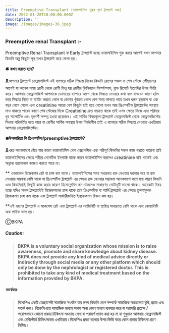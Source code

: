 ```yaml
---
title: Preemptive Transplant (ডায়ালাইসিস শুরুর পূর্বে ট্রান্সপ্লান্ট করা)
date: 2022-01-28T18:00:00.000Z
description: ''
image: /images/images-36.jpeg
---
```


### **Preemptive renal Transplant :-**

Preemptive Renal Transplant বা Early ট্রান্সপ্লান্ট হচ্ছে ডায়ালাইসিস শুরু করার আগেই যখন আপনার কিডনি অল্প কিছুটা সুস্থ তখন ট্রান্সপ্লান্ট করে ফেলা হয়।

**🛎 কখন করতে হবে?**

🎗আপনার ট্রান্সপ্লান্ট নেফ্রোলজিস্ট এই ব্যাপারে সঠিক সিদ্ধান্ত নিবেন কিডনি রোগের পঞ্চম বা শেষ স্টেজে পৌঁছানোর আগেই যা অনেক সময় রোগী থেকে রোগী ভিন্ন হয় রোগীর ক্লিনিক্যাল সিম্পটম্পস, ব্লাড রিপোর্ট ইত্যাদির উপর ভিত্তি করে। আপনার নেফ্রোলজিস্ট আপনাকে ডোনারের ব্যাপারে আগে থেকে সিদ্ধান্ত নেওয়ার কথা বলে রাখবেন কারণ হঠাৎ করে সিদ্ধান্ত নিতে বা ম্যাচিং করতে গেলে বা ডোনার খুঁজতে গেলে বেশ সময় লাগতে পারে তখন ধরুন ছয়মাস বা এক বছর লেগে গেলো এবং creatinine আরো বেশ কিছুটা হাই হয়ে গেলো তখন আর প্রিএম্পটিভ ট্রান্সপ্লান্টের অবস্থায় নাও থাকতে পারেন কারণ শেষ স্টেজের দিকে Creatinine দ্রুত বাড়তে থাকে তাই এসব ক্ষেত্রে নিজে এবং পরিবার খুব সাপোর্টিভ এবং দূরদর্শী সম্পন্ন হওয়া প্রয়োজন। এই সার্বিক বিষয়গুলো ট্রান্সপ্লান্ট নেফ্রোলজিস্ট থেকে নেফ্রোলজিস্টের সিধান্ত পরিবর্তিত হতে পারে যা রোগীর সার্বিক অবস্থার উপর নির্ভরশীল তাই এ ব্যাপারে সঠিক সিদ্ধান্ত নেওয়ার এখতিয়ার আপনার নেফ্রোলজিস্টের।

**🛎উপকারিতা কি প্রিএম্পটিভ/preemptive ট্রান্সপ্ল্যান্টে?**

🎗খরচ অনেকাংশে বেঁচে যায় কারণ ডায়ালাইসিস বেশ এক্সপেন্সিভ এবং পরিপূর্ণ কিডনির সকল কাজ করতে পারেনা তাই ডায়ালাইসিসের ক্ষেত্রে  শরীরে নেগেটিভ ইমপ্যাক্ট থাকে কারণ ডায়ালাইসিস করলেও creatinine হাই থাকেই এবং অন্নান্য হরমোনাল কাজও করতে পারে না।

\*\* ওভারঅল রিজেকশন রেট বা চান্স কম থাকে। ডায়ালাইসিসের সময় সধারনত রক্ত নেওয়ার দরকার পরে বা রক্ত নেওয়ার সম্ভবনা বেশি থাকে যা প্রিএম্পটিভ ট্রান্সপ্লান্ট এর ক্ষেত্রে রক্ত নেওয়ার সম্ভাবনা অনেকাংশে কমে যায় কারণ কিডনি এবং কিডনিগ্রন্থি কিছুটা কাজ করার কারণে হিমোগ্লোবিন কম থাকলেও সাধারণত মোটামুটি ভালো থাকে। আরেকটা বিষয় হচ্ছে যদিও সকল ট্রান্সপ্লান্টেই রিজেকশনের চান্স থাকে তবে প্রিএম্পটিভ বা আর্লি ট্রান্সপ্লান্ট এর ক্ষেত্রে তুলনামূলক রিজেকশন চান্স কম থাকে এবং ট্রান্সপ্লান্ট সার্জারীজনিত ইনফেকশন রিস্কও কম হয়।

\*\*এই ধরণের ট্রান্সপ্লান্ট এ সাকসেস রেট এবং ট্রান্সপ্লান্ট এর লংজিবিটি বা স্থায়িত্ব সাধারণত বেশি থাকে এবং কোয়ালিটি অফ লাইফ ভাল হয়।

ⒸBKPA

##### **Caution:**

> **BKPA is a voluntary social organization whose mission is to raise awareness, promote and share knowledge about kidney disease. BKPA does not provide any kind of medical advice directly or indirectly through social media or any other platform which should only be done by the nephrologist or registered doctor. This is prohibited to take any kind of medical treatment based on the information provided by BKPA.**

##### **সতর্কতাঃ**

> **বিকেপিএ একটি স্বেচ্ছাসেবী সামাজিক সংগঠন যার লক্ষ্য কিডনি রোগ সম্পর্কে সামাজিক সচেতনতা বৃদ্ধি,প্রচার এবং সতর্ক করা। বিকেপিএতে সামাজিক মাধ্যম অথবা অন্য কোন মাধ্যম ব্যবহার করে বা সরাসরি প্রত্যক্ষ / পরোক্ষভাবে কোনো প্রকার চিকিৎসা সংক্রান্ত সেবা বা পরামর্শ প্রদান করা হয় না যা শুধুমাত্র আপনার নেফ্রোলজিস্ট এবং রেজিস্টার্ড চিকিৎসকের এখতিয়ার।বিকেপিএ প্রদত্ত তথ্যের উপর ভিত্তি করে কোন প্রকার চিকিৎসা গ্রহণ নিষিদ্ধ।**

